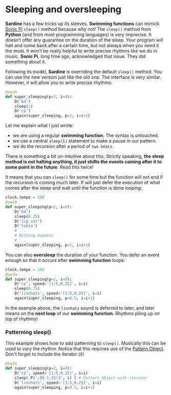 # Sleeping and oversleeping


**Sardine** has a few tricks up its sleeves. **Swimming functions** can mimick [Sonic Pi](https://sonic-pi.net/) `sleep()` method because why not! The `sleep()` method from **Python** (and from most programming languages) is very imprecise. It doesn&rsquo;t offer any guarantee on the duration of the sleep. Your program will halt and come back after a certain time, but not always when you need it the most. It won&rsquo;t be really helpful to write precise rhythms like we do in music. **Sonic Pi**, long time ago, acknowledged that issue. They did something about it.

Following its model, **Sardine** is overriding the default `sleep()` method. You can use the new version just like the old one. The interface is very similar. However, it will allow you to write precise rhythms:

```python
@swim
def super_sleeping(p=2, i=0):
    D('bd')
    sleep(1)
    D('cp')
    again(super_sleeping, p=2, i=i+1)
```

Let me explain what I just wrote:

- we are using a regular **swimming function**. The syntax is untouched.
- we use a central `sleep(1)` statement to make a pause in our pattern.
- we do the recursion after a period of `two beats`.

There is something a bit un-intuitive about this. Strictly speaking, **the sleep method is not halting anything, it just shifts the events coming after it to some point in the future**. Read this twice!

It means that you can `sleep()` for some time but the function will not end if the recursion is coming much later. If will just defer the execution of what comes after the sleep and wait until the function is done looping:

```python
clock.tempo = 100
@swim
def super_sleeping(p=2, i=0):
    D('bd')
    sleep(0.25)
    D('{cp sn}')
    D('tabla')
    # ...
    # Nothing happens
    # ...
    again(super_sleeping, p=2, i=i+1)
```

You can also **oversleep** the duration of your function. You defer an event enough so that it occurs after **swimming function** loops:

```python
clock.tempo = 100
@swim
def super_sleeping(p=2, i=0):
    D('cp', speed='[1:5,0.25]', i=i)
    sleep(0.75)
    D('linnhats', speed='[1:5,0.25]', i=i)
    again(super_sleeping, p=0.5, i=i+1)
```

In the example above, the `linnhats` sound is deferred to later, and later means on the **next loop** of our **swimming function**. Rhythms piling up on top of rhythms!

### Patterning sleep()
This example shows how to add patterning to `sleep()`. Musically this can be used to vary the rhythm.  Notice that this requires use of the [Pattern Object](./pattern_object.md). Don't forget to include the iterator (i)!

```python
@swim
def super_sleeping(p=2, i=0):
    D('cp', speed='[1:5,0.25]', i=i)
    sleep( P('.85 1.25!3', i) ) # Pattern Object with iterator
    D('linnhats', speed='[1:5,0.25]', i=i)
    again(super_sleeping, p=0.5, i=i+1)
```

